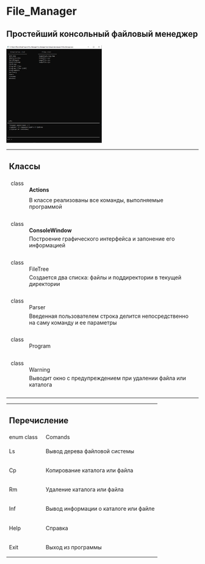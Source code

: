 # File_Manager
## Простейший консольный файловый менеджер

  <img src="https://github.com/Photon74/File_Manager/blob/f6d3fa867922e0983285012f42138c08eacc25d0/File_Manager/imgs/ScreenShot.jpg" 
  width="250" height="255">



<table class="memberdecls">
<tr ><td colspan="2"><h2 >
Классы</h2></td></tr>
<tr><td align="right" valign="top">class &#160;</td><td valign="bottom"><b>Actions</b></td></tr><td></td>
<tr><td>&#160;</td><td>В классе реализованы все команды, выполняемые программой <br /></td></tr>
<tr><td colspan="2">&#160;</td></tr>
<tr><td align="right" valign="top">class &#160;</td><td class="memItemRight" valign="bottom"><b>ConsoleWindow</b></td></tr>
<tr><td>&#160;</td><td class="mdescRight">Построение графического интерфейса и запонение его информацией <br /></td></tr>
<tr><td colspan="2">&#160;</td></tr>
<tr><td align="right" valign="top">class &#160;</td><td class="memItemRight" valign="bottom">FileTree</td></tr>
<tr><td>&#160;</td><td class="mdescRight">Создается два списка: файлы и поддиректории в текущей директории  <br /></td></tr>
<tr><td colspan="2">&#160;</td></tr>
<tr><td align="right" valign="top">class &#160;</td><td class="memItemRight" valign="bottom">Parser</td></tr>
<tr><td>&#160;</td><td class="mdescRight">Введенная пользователем строка делится непосредственно на саму команду и ее параметры  <br /></td></tr>
<tr><td colspan="2">&#160;</td></tr>
<tr><td align="right" valign="top">class &#160;</td><td class="memItemRight" valign="bottom"> Program </td></tr>
<tr><td colspan="2">&#160;</td></tr>
<tr><td align="right" valign="top">class &#160;</td><td class="memItemRight" valign="bottom">Warning</td></tr>
<tr><td>&#160;</td><td class="mdescRight">Выводит окно с предупреждением при удалении файла или каталога  <br /></td></tr>
<tr><td colspan="2">&#160;</td></tr>
</table>

<table>
<tr>
<td colspan="2"><h2>Перечисление</h2></td></tr>
<tr ><td align="right" valign="top">enum class &#160;</td>
<td valign="bottom"> Comands </td>
</tr>
  <tr></tr>
<tr><td>Ls</td> <td><p>Вывод дерева файловой системы </p>
</td></tr>
<tr><td>Cp</td><td><p>Копирование каталога или файла </p>
</td></tr>
<tr><td></a>Rm</td><td><p>Удаление каталога или файла </p>
</td></tr>
<tr><td></a>Inf</td><td><p>Вывод информации о каталоге или файле </p>
</td></tr>
<tr><td></a>Help</td><td><p>Справка </p>
</td></tr>
<tr><td></a>Exit</td><td><p>Выход из программы </p>
</td></tr>
</table>
